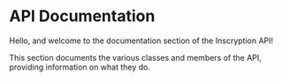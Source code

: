 # API Documentation
Hello, and welcome to the documentation section of the Inscryption API!

This section documents the various classes and members of the API, providing information on what they do.